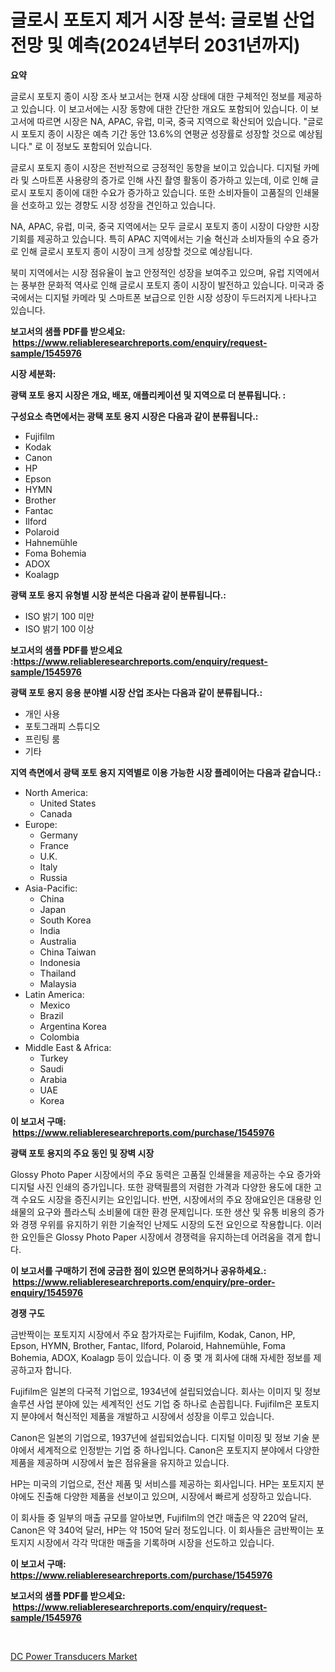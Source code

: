 <p><h1>글로시 포토지 제거 시장 분석: 글로벌 산업 전망 및 예측(2024년부터 2031년까지)</h1></p><p><strong>요약</strong></p>
<p><p>글로시 포토지 종이 시장 조사 보고서는 현재 시장 상태에 대한 구체적인 정보를 제공하고 있습니다. 이 보고서에는 시장 동향에 대한 간단한 개요도 포함되어 있습니다. 이 보고서에 따르면 시장은 NA, APAC, 유럽, 미국, 중국 지역으로 확산되어 있습니다. "글로시 포토지 종이 시장은 예측 기간 동안 13.6%의 연평균 성장률로 성장할 것으로 예상됩니다." 로 이 정보도 포함되어 있습니다.</p><p>글로시 포토지 종이 시장은 전반적으로 긍정적인 동향을 보이고 있습니다. 디지털 카메라 및 스마트폰 사용량의 증가로 인해 사진 촬영 활동이 증가하고 있는데, 이로 인해 글로시 포토지 종이에 대한 수요가 증가하고 있습니다. 또한 소비자들이 고품질의 인쇄물을 선호하고 있는 경향도 시장 성장을 견인하고 있습니다.</p><p>NA, APAC, 유럽, 미국, 중국 지역에서는 모두 글로시 포토지 종이 시장이 다양한 시장 기회를 제공하고 있습니다. 특히 APAC 지역에서는 기술 혁신과 소비자들의 수요 증가로 인해 글로시 포토지 종이 시장이 크게 성장할 것으로 예상됩니다.</p><p>북미 지역에서는 시장 점유율이 높고 안정적인 성장을 보여주고 있으며, 유럽 지역에서는 풍부한 문화적 역사로 인해 글로시 포토지 종이 시장이 발전하고 있습니다. 미국과 중국에서는 디지털 카메라 및 스마트폰 보급으로 인한 시장 성장이 두드러지게 나타나고 있습니다.</p></p>
<p><strong>보고서의 샘플 PDF를 받으세요: &nbsp;<a href="https://www.reliableresearchreports.com/enquiry/request-sample/1545976">https://www.reliableresearchreports.com/enquiry/request-sample/1545976</a></strong></p>
<p><strong>시장 세분화:</strong></p>
<p><strong> 광택 포토 용지 시장은 개요, 배포, 애플리케이션 및 지역으로 더 분류됩니다. :</strong></p>
<p><strong>구성요소 측면에서는 광택 포토 용지 시장은 다음과 같이 분류됩니다.:</strong></p>
<p><ul><li>Fujifilm</li><li>Kodak</li><li>Canon</li><li>HP</li><li>Epson</li><li>HYMN</li><li>Brother</li><li>Fantac</li><li>Ilford</li><li>Polaroid</li><li>Hahnemühle</li><li>Foma Bohemia</li><li>ADOX</li><li>Koalagp</li></ul></p>
<p><strong> 광택 포토 용지 유형별 시장 분석은 다음과 같이 분류됩니다.:</strong></p>
<p><ul><li>ISO 밝기 100 미만</li><li>ISO 밝기 100 이상</li></ul></p>
<p><strong>보고서의 샘플 PDF를 받으세요 :<a href="https://www.reliableresearchreports.com/enquiry/request-sample/1545976">https://www.reliableresearchreports.com/enquiry/request-sample/1545976</a></strong></p>
<p><strong> 광택 포토 용지 응용 분야별 시장 산업 조사는 다음과 같이 분류됩니다.:</strong></p>
<p><ul><li>개인 사용</li><li>포토그래피 스튜디오</li><li>프린팅 룸</li><li>기타</li></ul></p>
<p><strong>지역 측면에서 광택 포토 용지 지역별로 이용 가능한 시장 플레이어는 다음과 같습니다.:</strong></p>
<p><ul>
    <li>
        North America:
        <ul>
            <li>United States</li>
            <li>Canada</li>
        </ul>
    </li>
    <li>
        Europe:
        <ul>
            <li>Germany</li>
            <li>France</li>
            <li>U.K.</li>
            <li>Italy</li>
            <li>Russia</li>
        </ul>
    </li>
    <li>
        Asia-Pacific:
        <ul>
            <li>China</li>
            <li>Japan</li>
            <li>South Korea</li>
            <li>India</li>
            <li>Australia</li>
            <li>China Taiwan</li>
            <li>Indonesia</li>
            <li>Thailand</li>
            <li>Malaysia</li>
        </ul>
    </li>
    <li>
        Latin America:
        <ul>
            <li>Mexico</li>
            <li>Brazil</li>
            <li>Argentina Korea</li>
            <li>Colombia</li>
        </ul>
    </li>
    <li>
        Middle East & Africa:
        <ul>
            <li>Turkey</li>
            <li>Saudi</li>
            <li>Arabia</li>
            <li>UAE</li>
            <li>Korea</li>
        </ul>
    </li>
    </ul></p>
<p><strong>이 보고서 구매: &nbsp;<a href="https://www.reliableresearchreports.com/purchase/1545976">https://www.reliableresearchreports.com/purchase/1545976</a></strong></p>
<p><strong>광택 포토 용지의 주요 동인 및 장벽 시장</strong></p>
<p><p>Glossy Photo Paper 시장에서의 주요 동력은 고품질 인쇄물을 제공하는 수요 증가와 디지털 사진 인쇄의 증가입니다. 또한 광택필름의 저렴한 가격과 다양한 용도에 대한 고객 수요도 시장을 증진시키는 요인입니다. 반면, 시장에서의 주요 장애요인은 대용량 인쇄물의 요구와 플라스틱 소비물에 대한 환경 문제입니다. 또한 생산 및 유통 비용의 증가와 경쟁 우위를 유지하기 위한 기술적인 난제도 시장의 도전 요인으로 작용합니다. 이러한 요인들은 Glossy Photo Paper 시장에서 경쟁력을 유지하는데 어려움을 겪게 합니다.</p></p>
<p><strong>이 보고서를 구매하기 전에 궁금한 점이 있으면 문의하거나 공유하세요.: &nbsp;<a href="https://www.reliableresearchreports.com/enquiry/pre-order-enquiry/1545976">https://www.reliableresearchreports.com/enquiry/pre-order-enquiry/1545976</a></strong></p>
<p><strong>경쟁 구도</strong></p>
<p><p>금반짝이는 포토지지 시장에서 주요 참가자로는 Fujifilm, Kodak, Canon, HP, Epson, HYMN, Brother, Fantac, Ilford, Polaroid, Hahnemühle, Foma Bohemia, ADOX, Koalagp 등이 있습니다. 이 중 몇 개 회사에 대해 자세한 정보를 제공하고자 합니다.</p><p>Fujifilm은 일본의 다국적 기업으로, 1934년에 설립되었습니다. 회사는 이미지 및 정보 솔루션 사업 분야에 있는 세계적인 선도 기업 중 하나로 손꼽힙니다. Fujifilm은 포토지지 분야에서 혁신적인 제품을 개발하고 시장에서 성장을 이루고 있습니다.</p><p>Canon은 일본의 기업으로, 1937년에 설립되었습니다. 디지털 이미징 및 정보 기술 분야에서 세계적으로 인정받는 기업 중 하나입니다. Canon은 포토지지 분야에서 다양한 제품을 제공하며 시장에서 높은 점유율을 유지하고 있습니다.</p><p>HP는 미국의 기업으로, 전산 제품 및 서비스를 제공하는 회사입니다. HP는 포토지지 분야에도 진출해 다양한 제품을 선보이고 있으며, 시장에서 빠르게 성장하고 있습니다.</p><p>이 회사들 중 일부의 매출 규모를 알아보면, Fujifilm의 연간 매출은 약 220억 달러, Canon은 약 340억 달러, HP는 약 150억 달러 정도입니다. 이 회사들은 금반짝이는 포토지지 시장에서 각각 막대한 매출을 기록하며 시장을 선도하고 있습니다.</p></p>
<p><strong>이 보고서 구매: &nbsp; <a href="https://www.reliableresearchreports.com/purchase/1545976">https://www.reliableresearchreports.com/purchase/1545976</a></strong></p>
<p><strong>보고서의 샘플 PDF를 받으세요: &nbsp;<a href="https://www.reliableresearchreports.com/enquiry/request-sample/1545976">https://www.reliableresearchreports.com/enquiry/request-sample/1545976</a></strong><strong></strong></p>
<p>&nbsp;</p>
<p><p><a href="https://github.com/WillieWoodard/Market-Research-Report-List-4/blob/main/dc-power-transducers-market.md">DC Power Transducers Market</a></p></p>